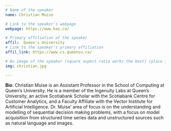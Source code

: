 ```yaml
---
# Name of the speaker
name: Christian Muise

# Link to the speaker's webpage
webpage: https://www.haz.ca/

# Primary affiliation of the speaker
affil:  Queen's University
# Link to the speaker's primary affiliation
affil_link: https://www.cs.queensu.ca/

# An image of the speaker (square aspect ratio works the best) (place in the `assets/img/speakers` directory)
img: christian.jpg

---
```


<!-- Whatever you write below will show up as the speaker's bio -->

<!-- Christian is an Assistant Professor at Queen's University in Kingston, Canada. He completed his PhD under the supervision of Professors Sheila McIlraith and J. Christopher Beck in the area of Automated Planning, with the Knowledge Representation and Reasoning Group at the University of Toronto. Following his PhD, he was a post-doc for two years with the University of Melbourne's Agentlab studying techniques for multi-agent planning with a project on human-agent collaboration, and then subsequently a Research Fellow with the MERS group at MIT's CSAIL. Just prior to joining Queen's he was a Research Staff Member for two years at the MIT-IBM Watson AI Lab. -->

**Bio**: 
Christian Muise is an Assistant Professor in the School of Computing at Queen’s University. He is a member of the Ingenuity Labs at Queen’s University, an active Scotiabank Scholar with the Scotiabank Centre for Customer Analytics, and a Faculty Affiliate with the Vector Institute for Artificial Intelligence. Dr. Muise’ area of focus is on the understanding and modelling of sequential decision making problems, with a focus on model acquisition from structured time series data and unstructured sources such as natural language and images.






